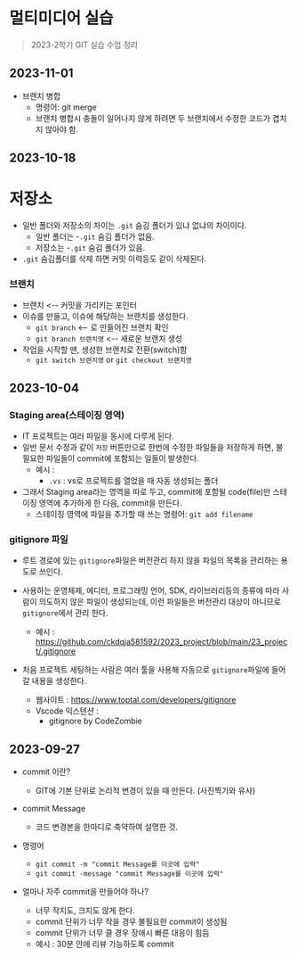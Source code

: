 # 멀티미디어 실습

> 2023-2학기 GIT 실습 수업 정리

## 2023-11-01
- 브랜치 병합
  - 명령어: git merge
  - 브랜치 병합시 충돌이 일어나지 않게 하려면 두 브랜치에서 수정한 코드가 겹치지 않아야 함.

## 2023-10-18
# 저장소
- 일반 폴더와 저장소의 차이는 `.git` 숨김 폴더가 있냐 없냐의 차이이다.
  - 일반 폴더는 -`.git` 숨김 폴더가 없음.
  - 저장소는 -`.git` 숨김 폴더가 있음.
- `.git` 숨김폴더를 삭제 하면 커밋 이력등도 같이 삭제된다.

### 브랜치
- 브랜치 <-- 커밋을 가리키는 포인터
- 이슈를 만들고, 이슈에 해당하는 브랜치를 생성한다.
  - `git branch` <-- 로 만들어진 브랜치 확인
  - `git branch 브랜치명` <-- 새로운 브랜치 생성
- 작업을 시작할 땐, 생성한 브랜치로 전환(switch)함
  - `git switch 브랜치명` or `git checkout 브랜치명`

## 2023-10-04
### Staging area(스테이징 영역)
- IT 프로젝트는 여러 파일을 동시에 다루게 된다.
- 일반 문서 수정과 같이 `저장` 버튼만으로 한번에 수정한 파일들을 저장하게 하면, 불필요한 파일들이 commit에 포함되는 일들이 발생한다.
  - 예시 :
    - `.vs` : vs로 프로젝트를 열었을 때 자동 생성되는 폴더
- 그래서 Staging area라는 영역을 따로 두고, commit에 포함될 code(file)만 스테이징 영역에 추가하게 한 다음, commit을 만든다.
  - 스테이징 영역에 파일을 추가할 때 쓰는 명령어: `git add filename`

### gitignore 파일
- 루트 경로에 있는 `gitignore`파일은 버전관리 하지 않을 파일의 목록을 관리하는 용도로 쓰인다.
- 사용하는 운영체제, 에디터, 프로그래밍 언어, SDK, 라이브러리등의 종류에 따라 사람이 의도하지 않은 파일이 생성되는데, 이런 파일들은 버전관리 대상이 아니므로 `gitignore`에서 관리 한다.
  - 예시 : https://github.com/ckdqja581592/2023_project/blob/main/23_project/.gitignore

- 처음 프로젝트 세팅하는 사람은 여러 툴을 사용해 자동으로 `gitignore`파일에 들어갈 내용을 생성한다.
  - 웹사이트 : https://www.toptal.com/developers/gitignore  
  - Vscode 익스텐션 : 
    - gitignore by CodeZombie

## 2023-09-27
- commit 이란?
  - GIT에 기본 단위로 논리적 변경이 있을 때 만든다. (사진찍기와 유사)
  
- commit Message
  - 코드 변경본을 한마디로 축약하여 설명한 것.

- 명령어

  - ```git commit -m "commit Message를 이곳에 입력"```
  - ```git commit -message "commit Message를 이곳에 입력"```  

- 얼마나 자주 commit을 만들어야 하나?
  - 너무 작지도, 크지도 않게 한다.
  - commit 단위가 너무 작을 경우 불필요한 commit이 생성됨
  - commit 단위가 너무 클 경우 장애시 빠른 대응이 힘듬
  - 예시 : 30분 안에 리뷰 가능하도록 commit


  